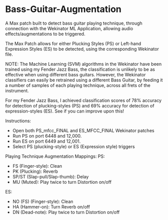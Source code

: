 # Bass-Guitar-Augmentation
A Max patch built to detect bass guitar playing technique, through connection with the Wekinator ML Application, allowing audio effects/augmentations to be triggered.

The Max Patch allows for either Plucking Styles (PS) or Left-hand Expression Styles (ES) to be detected, using the corresponding Wekinator file.

NOTE: The Machine Learning (SVM) algorithms in the Wekinator have been trained using my Fender Jazz Bass, the classification is unlikely to be as effective when using different bass guitars. However, the Wekinator classifiers can easily be retrained using a different Bass Guitar, by feeding it a number of samples of each playing technique, across all frets of the instrument.

For my Fender Jazz Bass, I achieved classification scores of 78% accuracy for detection of plucking-styles (PS) and 69% accuracy for detection of expression-styles (ES). See if you can improve upon this!


Instructions:

- Open both PS_mfcc_FINAL and ES_MFCC_FINAL Wekinator patches
- Run PS on port 6448 and 12,000.
- Run ES on port 6449 and 12,001.
- Select PS (plucking-style) or ES (Expression style) triggers


Playing Technique Augmentation Mappings: 
PS:
- FS (Finger-style): Clean
- PK (Plucking): Reverb
- SP/ST (Slap-pull/Slap-thumb): Delay
- MU (Muted): Play twice to turn Distortion on/off

ES:
- NO (FS) (Finger-style): Clean
- HA (Hammer-on): Turn Reverb on/off
- DN (Dead-note): Play twice to turn Distortion on/off
